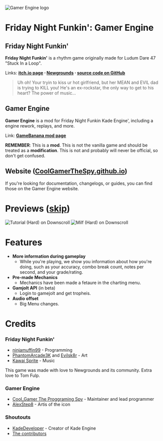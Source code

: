 
![Gamer Engine logo](GamerEngineLogo.png)

# Friday Night Funkin': Gamer Engine
## Friday Night Funkin'
**Friday Night Funkin'** is a rhythm game originally made for Ludum Dare 47 "Stuck In a Loop".

Links: **[itch.io page](https://ninja-muffin24.itch.io/funkin) ⋅ [Newgrounds](https://www.newgrounds.com/portal/view/770371) ⋅ [source code on GitHub](https://github.com/ninjamuffin99/Funkin)**
> Uh oh! Your tryin to kiss ur hot girlfriend, but her MEAN and EVIL dad is trying to KILL you! He's an ex-rockstar, the only way to get to his heart? The power of music... 

## Gamer Engine
**Gamer Engine** is a mod for Friday Night Funkin Kade Engine', including a engine rework, replays, and more.

Link: **[GameBanana mod page](https://gamebanana.com/gamefiles/16761)**

**REMEMBER**: This is a **mod**. This is not the vanilla game and should be treated as a **modification**. This is not and probably will never be official, so don't get confused.

## Website ([CoolGamerTheSpy.github.io](https://CoolGamerTheSpy.github.io/))
If you're looking for documentation, changelogs, or guides, you can find those on the Gamer Engine website.

# Previews ([skip](#features))

![Tutorial (Hard) on Downscroll](https://user-images.githubusercontent.com/15311104/113989685-fa5aea80-9850-11eb-9180-f5819a774c79.gif) ![Milf (Hard) on Downscroll](https://user-images.githubusercontent.com/15311104/113990845-2c208100-9852-11eb-8e6d-f1c9e8439871.gif)

# Features

 - **More information during gameplay**
	 - While you're playing, we show you information about how you're doing, such as your accuracy, combo break count, notes per second, and your grade/rating.
 - **Pre-made Mechanics**
	 - Mechanics have been made a fetaure in the charting menu.
 - **Gamjolt API** (in beta)
	 - Login to gamejolt and get tropheis.
 - **Audio offset**
	 - Big Menu changes.

# Credits
### Friday Night Funkin'
 - [ninjamuffin99](https://twitter.com/ninja_muffin99) - Programming
 - [PhantomArcade3K](https://twitter.com/phantomarcade3k) and [Evilsk8r](https://twitter.com/evilsk8r) - Art
 - [Kawai Sprite](https://twitter.com/kawaisprite) - Music

This game was made with love to Newgrounds and its community. Extra love to Tom Fulp.
### Gamer Engine
- [Cool_Gamer The Proggraming Spy](https://twitter.com/KadeDeveloper) - Maintainer and lead programmer
- [AlexStep8](https://github.com/KadeDev/Kade-Engine/graphs/contributors) - Artis of the icon


### Shoutouts
- [KadeDeveloper](https://twitter.com/KadeDeveloper) - Creator of Kade Engine
- [The contributors](https://github.com/KadeDev/Kade-Engine/graphs/contributors)
